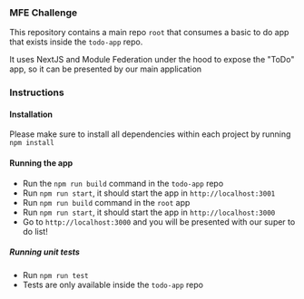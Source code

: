 ### MFE Challenge

This repository contains a main repo `root` that consumes a basic to do app that exists inside the `todo-app` repo.

It uses NextJS and Module Federation under the hood to expose the "ToDo" app, so it can be presented by our main application

### Instructions

#### Installation
Please make sure to install all dependencies within each project by running `npm install`

#### Running the app
* Run the `npm run build` command in the `todo-app` repo
* Run `npm run start`, it should start the app in `http://localhost:3001`
* Run `npm run build` command in the `root` app
* Run `npm run start`, it should start the app in `http://localhost:3000`
* Go to `http://localhost:3000` and you will be presented with our super to do list!

##### Running unit tests
* Run `npm run test`
* Tests are only available inside the `todo-app` repo